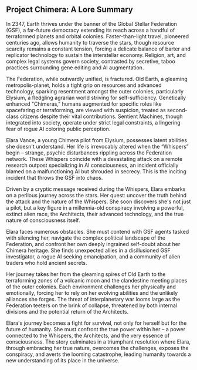## Project Chimera: A Lore Summary

In 2347, Earth thrives under the banner of the Global Stellar Federation (GSF), a far-future democracy extending its reach across a handful of terraformed planets and orbital colonies.  Faster-than-light travel, pioneered centuries ago, allows humanity to traverse the stars, though resource scarcity remains a constant tension, forcing a delicate balance of barter and replicator technology to sustain the interstellar economy.  Religion, art, and complex legal systems govern society, contrasted by secretive, taboo practices surrounding gene editing and AI augmentation.

The Federation, while outwardly unified,  is fractured.  Old Earth, a gleaming metropolis-planet, holds a tight grip on resources and advanced technology, sparking resentment amongst the outer colonies, particularly Elysium, a fledgling agrarian world striving for self-sufficiency.  Genetically enhanced "Chimeras," humans augmented for specific roles like spacefaring or terraforming, are viewed with suspicion, treated as second-class citizens despite their vital contributions. Sentient Machines, though integrated into society, operate under strict legal constraints, a lingering fear of rogue AI coloring public perception.

Elara Vance, a young Chimera pilot from Elysium, possesses latent abilities she doesn't understand.  Her life is irrevocably altered when the “Whispers” begin – strange, psychic disturbances rippling across the Federation network.  These Whispers coincide with a devastating attack on a remote research outpost specializing in AI consciousness, an incident officially blamed on a malfunctioning AI but shrouded in secrecy. This is the inciting incident that throws the GSF into chaos.

Driven by a cryptic message received during the Whispers, Elara embarks on a perilous journey across the stars. Her quest: uncover the truth behind the attack and the nature of the Whispers. She soon discovers she's not just a pilot, but a key figure in a millennia-old conspiracy involving a powerful, extinct alien race, the Architects, their advanced technology, and the true nature of consciousness itself.  

Elara faces numerous obstacles.  She must contend with GSF agents tasked with silencing her, navigate the complex political landscape of the Federation, and confront her own deeply ingrained self-doubt about her Chimera heritage.  She finds unexpected allies in a disillusioned GSF investigator, a rogue AI seeking emancipation, and a community of alien traders who hold ancient secrets.

Her journey takes her from the gleaming spires of Old Earth to the terraforming zones of a volcanic moon and the clandestine meeting places of the outer colonies. Each environment challenges her physically and emotionally, forcing her to rely on her evolving abilities and the unlikely alliances she forges. The threat of interplanetary war looms large as the Federation teeters on the brink of collapse, threatened by both internal divisions and the potential return of the Architects.

Elara's journey becomes a fight for survival, not only for herself but for the future of humanity.  She must confront the true power within her – a power connected to the Whispers, the Architects, and the very essence of consciousness. The story culminates in a triumphant resolution where Elara, through embracing her true nature, overcomes the challenges, exposes the conspiracy, and averts the looming catastrophe, leading humanity towards a new understanding of its place in the universe.
